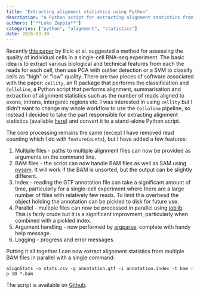 ```yaml
---
title: "Extracting alignment statistics using Python"
description: "A Python script for extracting alignment statistics from BAM files"
authors: ["**Luke Zappia**"]
categories: ["python", "alignment", "statistics"]
date: 2016-03-30
---
```


Recently [this paper](http://genomebiology.biomedcentral.com/articles/10.1186/s13059-016-0888-1)
by Ilicic et al. suggested a method for assessing the quality of individual
cells in a single-cell RNA-seq experiment. The basic idea is to extract various
biological and technical features from each the reads for each cell, then use
PCA with outlier detection or a SVM to classify cells as "high" or "low"
quality. There are two pieces of software associated with the paper: `cellity`,
an R package that performs the classification and `Celloline`, a Python script
that performs alignment, summarisation and extraction of alignment statistics
such as the number of reads aligned to exons, introns, intergenic regions etc.
I was interested in using `cellity` but I didn't want to change my whole
workflow to use the `Celloline` pipeline, so instead I decided to take the part
responsible for extracting alignment statistics (available
[here](https://github.com/Teichlab/celloline/blob/master/lib/stats.py)) and
convert it to a stand-alone Python script.

The core processing remains the same (except I have removed read counting which
I do with `featureCounts`), but I have added a few features:

1. Multiple files - paths to multiple alignment files can now be provided as
   arguments on the command line.
2. BAM files - the script can now handle BAM files as well as SAM using
   [pysam](https://github.com/pysam-developers/pysam). It will work if the BAM
   is unsorted, but the output can be slightly different.
3. Index - reading the GTF annotation file can take a significant amount of
   time, particularly for a single-cell experiment where there are a large
   number of files with relatively few reads. To limit this overhead the object
   holding the annotation can be pickled to disk for future use.
4. Parallel - multiple files can now be processed in parallel using
   [joblib](https://pythonhosted.org/joblib/). This is fairly crude but it is a
   significant improvment, particularly when combined with a pickled index.
5. Argument handling - now performed by
   [argparse](https://docs.python.org/3/library/argparse.html), complete with
   handy help message.
6. Logging - progress and error messages.

Putting it all together I can now extract alignment statistics from multiple BAM
files in parallel with a single command:

```
alignStats -o stats.csv -g annotation.gtf -i annotation.index -t bam -p 10 *.bam
```

The script is available on
[Github](https://github.com/lazappi/binf-scripts/blob/master/alignStats.py).
